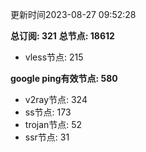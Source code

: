 更新时间2023-08-27 09:52:28

**总订阅: 321**
**总节点: 18612**
- vless节点: 215

**google ping有效节点: 580**
- v2ray节点: 324
- ss节点: 173
- trojan节点: 52
- ssr节点: 31
